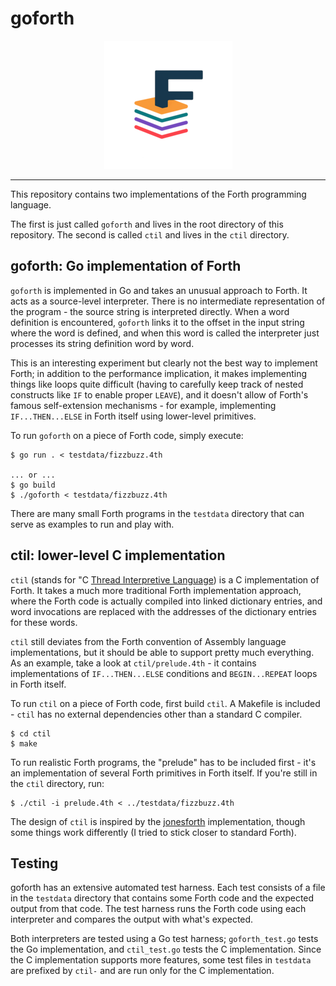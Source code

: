 # goforth

<p align="center">
  <img alt="Logo" src="doc/goforth-logo-sm.png" />
</p>

----

This repository contains two implementations of the Forth programming language.

The first is just called `goforth` and lives in the root directory of this
repository. The second is called `ctil` and lives in the `ctil` directory.

## goforth: Go implementation of Forth

`goforth` is implemented in Go and takes an unusual approach to Forth. It acts
as a source-level interpreter. There is no intermediate representation of
the program - the source string is interpreted directly. When a word definition
is encountered, `goforth` links it to the offset in the input string where
the word is defined, and when this word is called the interpreter just
processes its string definition word by word.

This is an interesting experiment but clearly not the best way to implement
Forth; in addition to the performance implication, it makes implementing things
like loops quite difficult (having to carefully keep track of nested constructs
like `IF` to enable proper `LEAVE`), and it doesn't allow of Forth's famous
self-extension mechanisms - for example, implementing `IF...THEN...ELSE` in
Forth itself using lower-level primitives.

To run `goforth` on a piece of Forth code, simply execute:

```
$ go run . < testdata/fizzbuzz.4th

... or ...
$ go build
$ ./goforth < testdata/fizzbuzz.4th
```

There are many small Forth programs in the `testdata` directory that can serve
as examples to run and play with.

## ctil: lower-level C implementation

`ctil` (stands for "C [Thread Interpretive Language](https://en.wikipedia.org/wiki/Threaded_code)) is a C implementation of Forth. It takes a much more traditional
Forth implementation approach, where the Forth code is actually compiled into
linked dictionary entries, and word invocations are replaced with the addresses
of the dictionary entries for these words.

`ctil` still deviates from the Forth convention of Assembly language
implementations, but it should be able to support pretty much everything.
As an example, take a look at `ctil/prelude.4th` - it contains implementations
of `IF...THEN...ELSE` conditions and `BEGIN...REPEAT` loops in Forth itself.

To run `ctil` on a piece of Forth code, first build `ctil`. A Makefile is
included - `ctil` has no external dependencies other than a standard C compiler.

```
$ cd ctil
$ make
```

To run realistic Forth programs, the "prelude" has to be included first - it's
an implementation of several Forth primitives in Forth itself. If you're still
in the `ctil` directory, run:

```
$ ./ctil -i prelude.4th < ../testdata/fizzbuzz.4th
```

The design of `ctil` is inspired by the [jonesforth](http://git.annexia.org/?p=jonesforth.git)
implementation, though some things work differently (I tried to stick closer to standard
Forth).

## Testing

goforth has an extensive automated test harness. Each test consists of a file
in the `testdata` directory that contains some Forth code and the expected
output from that code. The test harness runs the Forth code using each
interpreter and compares the output with what's expected.

Both interpreters are tested using a Go test harness; `goforth_test.go` tests
the Go implementation, and `ctil_test.go` tests the C implementation. Since the
C implementation supports more features, some test files in `testdata` are
prefixed by `ctil-` and are run only for the C implementation.
